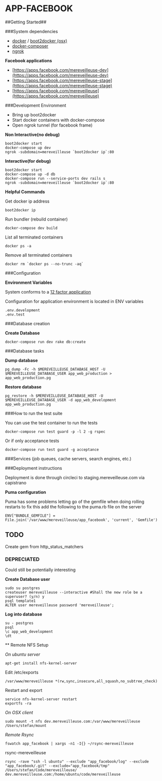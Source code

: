 APP-FACEBOOK
=======

##Getting Started##

###System dependencies

* [docker](https://www.docker.com) / [boot2docker (osx)](https://github.com/boot2docker/boot2docker)
* [docker-composer](https://github.com/docker/compose)
* [ngrok](https://ngrok.com/) 

**Facebook applications**

* [https://apps.facebook.com/mereveilleuse-dev](https://apps.facebook.com/mereveilleuse-dev)
* [https://apps.facebook.com/mereveilleuse-stage](https://apps.facebook.com/mereveilleuse-stage)
* [https://apps.facebook.com/mereveilleuse](https://apps.facebook.com/mereveilleuse)



###Development Environment

* Bring up boot2docker
* Start docker containers with docker-compose
* Open ngrok tunnel (for facebook frame)
  
**Non Interactive(no debug)**

    boot2docker start
    docker-compose up dev
    ngrok -subdomain=mereveilleuse `boot2docker ip`:80

**Interactive(for debug)**
    
    boot2docker start
    docker-compose up -d db
    docker-compose run --service-ports dev rails s
    ngrok -subdomain=mereveilleuse `boot2docker ip`:80





**Helpful Commands**

Get docker ip address

    boot2docker ip

Run bundler (rebuild container)
    
    docker-compose dev build

List all terminated containers

    docker ps -a

Remove all terminated containers

    docker rm `docker ps --no-trunc -aq`



###Configuration

**Environment Variables**

System conforms to a [12 factor application](http://12factor.net)

Configuration for application environment is located in ENV variables

    .env.development
    .env.test



###Database creation

**Create Database**

    docker-compose run dev rake db:create

###Database tasks

**Dump database**

    pg_dump -Fc -h $MEREVEILLEUSE_DATABASE_HOST -U $MEREVEILLEUSE_DATABASE_USER app_web_production > app_web_production.pg

**Restore database**
    
    pg_restore -h $MEREVEILLEUSE_DATABASE_HOST -U $MEREVEILLEUSE_DATABASE_USER -d app_web_development app_web_production.pg



###How to run the test suite

You can use the test container to run the tests

    docker-compose run test guard -p -l 2 -g rspec

Or if only acceptance tests

    docker-compose run test guard -g acceptance


###Services (job queues, cache servers, search engines, etc.)




###Deployment instructions

Deployment is done through circleci to staging.mereveilleuse.com via capistrano

**Puma configuration**

Puma has some problems letting go of the gemfile when doing rolling restarts
to fix this add the following to the puma.rb file on the server

    ENV["BUNDLE_GEMFILE"] = File.join('/var/www/mereveilleuse/app_facebook', 'current', 'Gemfile')



## TODO ##

Create gem from http_status_matchers





### DEPRECIATED ###

Could still be potentially interesting

**Create Database user**

    sudo su postgres
    createuser mereveilleuse --interactive #Shall the new role be a superuser? (y/n) y
    psql template1
    ALTER user mereveilleuse password 'mereveilleuse';

**Log into database**

    su - postgres
    psql
    \c app_web_development
    \dt
    
** Remote NFS Setup

*On ubuntu server*

    apt-get install nfs-kernel-server

Edit /etc/exports

    /var/www/mereveilleuse *(rw,sync,insecure,all_squash,no_subtree_check)

Restart and export

    service nfs-kernel-server restart
    exportfs -ra


*On OSX client*

    sudo mount -t nfs dev.mereveilleuse.com:/var/www/mereveilleuse /Users/stefan/mount


*Remote Rsync*

    fswatch app_facebook | xargs -n1 -I{} ~/rsync-mereveilleuse

rsync-mereveilleuse

    rsync -rave "ssh -l ubuntu" --exclude "app_facebook/log" --exclude "app_facebook/.git" --exclude="app_facebook/tmp" /Users/stefan/Code/mereveilleuse/ dev.mereveilleuse.com:/home/ubuntu/code/mereveilleuse
